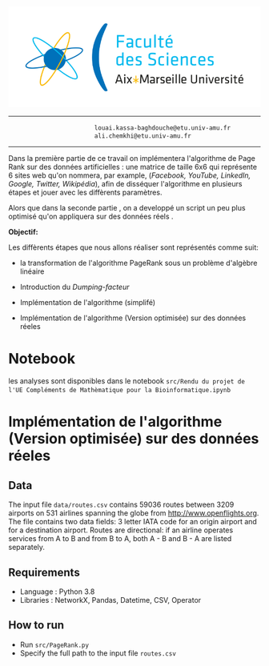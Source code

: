 ![Drag Racing](./src/aix.png)


                           
                            
                            
                            
                            
                            
                            
                            
                            
----------
                            louai.kassa-baghdouche@etu.univ-amu.fr
                            ali.chemkhi@etu.univ-amu.fr
----------


Dans la première partie de ce travail on implémentera l'algorithme de Page Rank sur des données artificielles : une matrice de taille 6x6 qui représente 6 sites web qu'on nommera, par example, (*Facebook, YouTube, LinkedIn, Google, Twitter, Wikipédia*), afin de disséquer l'algorithme en plusieurs étapes et jouer avec les diffèrents paramètres. 

Alors que dans la seconde partie , on a developpé un script un peu plus optimisé qu'on appliquera sur des données réels .

**Objectif:**

Les diffèrents étapes que nous allons réaliser sont représentés comme suit: 

* la transformation de l'algorithme PageRank sous un problème d'algèbre linéaire 
 
* Introduction du *Dumping-facteur*

* Implémentation de l'algorithme (simplifé) 

* Implémentation de l'algorithme (Version optimisée) sur des données réeles

# Notebook
les analyses sont disponibles dans le notebook `src/Rendu du projet de l'UE Compléments de Mathèmatique pour la Bioinformatique.ipynb`

# Implémentation de l'algorithme (Version optimisée) sur des données réeles

## Data ##
The input file `data/routes.csv` contains 59036 routes between 3209 airports on 531 airlines spanning the globe from http://www.openflights.org. The file contains two data fields: 3 letter IATA code for an origin airport and for a destination airport. Routes are directional: if an airline operates services from A to B and from B to A, both A - B and B - A are listed separately.

## Requirements ##
* Language : Python 3.8
* Libraries : NetworkX, Pandas, Datetime, CSV, Operator
    
## How to run ##
* Run `src/PageRank.py`
* Specify the full path to the input file `routes.csv`

